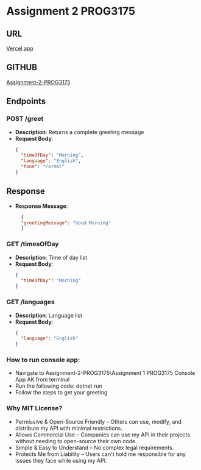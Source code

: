# Assignment 2 PROG3175

## URL
[Vercel app](https://assignment-2-prog-3175.vercel.app/)

## GITHUB
[Assignment-2-PROG3175](https://github.com/Bandiggo/Assignment-2-PROG3175)

## Endpoints
### POST /greet
- **Description**: Returns a complete greeting message
- **Request Body**:
  ```json
  {
    "timeOfDay": "Morning",
    "language": "English",
    "tone": "Formal"
  }

## Response
- **Response Message**:
  ```json
    {
    "greetingMessage": "Good Morning"
    }

### GET /timesOfDay
- **Description**: Time of day list
- **Request Body**:
  ```json
  {
    "timeOfDay": "Morning"
  }

### GET /languages
- **Description**: Language list
- **Request Body**:
  ```json
  {
    "language": "English"
  }

### How to run console app:
- Navigate to Assignment-2-PROG3175\Assignment 1 PROG3175 Console App AK from terminal
- Run the following code: dotnet run
- Follow the steps to get your greeting

### Why MIT License?
- Permissive & Open-Source Friendly – Others can use, modify, and distribute my API with minimal restrictions.
- Allows Commercial Use – Companies can use my API in their projects without needing to open-source their own code.
- Simple & Easy to Understand – No complex legal requirements.
- Protects Me from Liability – Users can't hold me responsible for any issues they face while using my API.